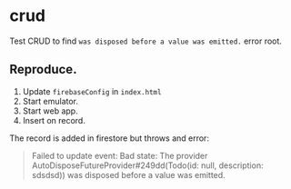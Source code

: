# crud

Test CRUD to find `was disposed before a value was emitted.` error root.

## Reproduce.

1. Update `firebaseConfig` in `index.html`
2. Start emulator.
3. Start web app.
4. Insert on record.

The record is added in firestore but throws and error:
> Failed to update event: Bad state: The provider AutoDisposeFutureProvider<String>#249dd(Todo(id: null, description:
> sdsdsd)) was disposed before a value was emitted.


